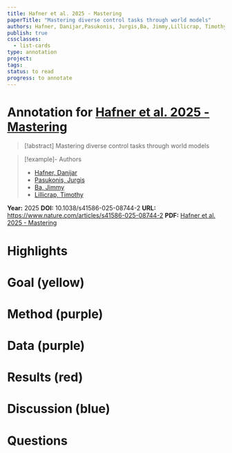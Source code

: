 ```yaml
---
title: Hafner et al. 2025 - Mastering
paperTitle: "Mastering diverse control tasks through world models"
authors: Hafner, Danijar,Pasukonis, Jurgis,Ba, Jimmy,Lillicrap, Timothy
publish: true
cssclasses:
  - list-cards
type: annotation
project:
tags:
status: to read
progress: to annotate
---
```

# Annotation for [Hafner et al. 2025 - Mastering](Papers/References/Hafner%20et%20al.%202025%20-%20Mastering)

> [!abstract] Mastering diverse control tasks through world models

> [!example]- Authors
> - [Hafner, Danijar](Hafner%2C%20Danijar)
> - [Pasukonis, Jurgis](Pasukonis%2C%20Jurgis)
> - [Ba, Jimmy](Ba%2C%20Jimmy)
> - [Lillicrap, Timothy](Lillicrap%2C%20Timothy)

**Year:** 2025
**DOI:** 10.1038/s41586-025-08744-2
**URL:** https://www.nature.com/articles/s41586-025-08744-2
**PDF:** [Hafner et al. 2025 - Mastering](Papers/PDFs/Hafner%20et%20al.%202025%20-%20Mastering%20diverse%20control%20tasks%20through%20world%20models.pdf)

# Highlights


# Goal (yellow)


# Method (purple)


# Data (purple)


# Results (red)


# Discussion (blue)


# Questions

